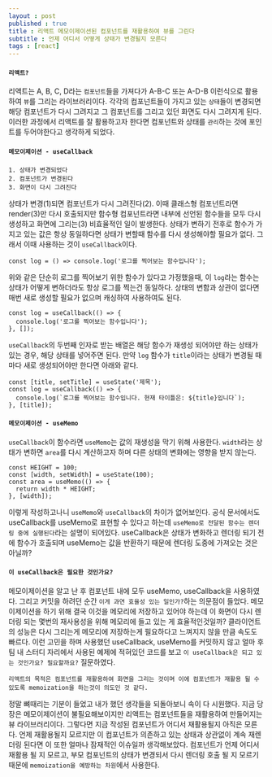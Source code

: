 ```yaml
---
layout : post
published : true
title : 리액트 메모이제이션된 컴포넌트를 재활용하여 뷰를 그린다
subtitle : 언제 어디서 어떻게 상태가 변경될지 모른다
tags : [react]
--- 
```

#### `리액트?`
리액트는 A, B, C, D라는 `컴포넌트`들을 가져다가 A-B-C 또는 A-D-B 이런식으로 활용하여 `뷰`를 그리는 라이브러리이다.
각각의 컴포넌트들이 가지고 있는 `상태`들이 변경되면 해당 컴포넌트가 다시 그려지고 그 컴포넌트를 그리고 있던 화면도 다시 그려지게 된다.
이러한 과정에서 리액트를 잘 활용하고자 한다면 컴포넌트와 상태를 `관리`하는 것에 포인트를 두어야한다고 생각하게 되었다.
  
#### `메모이제이션 - useCallback`
```
1. 상태가 변경되었다
2. 컴포넌트가 변경된다
3. 화면이 다시 그려진다
```
상태가 변경(1)되면 컴포넌트가 다시 그려진다(2).
이때 클래스형 컴포넌트라면 render(3)만 다시 호출되지만 함수형 컴포넌트라면 내부에 선언된 함수들을 모두 다시 생성하고 화면에 그리는(3) 비효율적인 일이 발생한다.
상태가 변하기 전후로 함수가 가지고 있는 값은 항상 동일하다면 상태가 변할때 함수를 다시 생성해야할 필요가 없다.
그래서 이때 사용하는 것이 `useCallback`이다.
```
const log = () => console.log('로그를 찍어보는 함수입니다');
```
위와 같은 단순히 로그를 찍어보기 위한 함수가 있다고 가정했을때, 이 `log`라는 함수는 상태가 어떻게 변하더라도 항상 로그를 찍는건 동일하다.
상태의 변함과 상관이 없다면 매번 새로 생성할 필요가 없으며 캐싱하여 사용하여도 된다.
```
const log = useCallback(() => {
  console.log('로그를 찍어보는 함수입니다');
}, []);
```
`useCallback`의 두번째 인자로 받는 배열은 해당 함수가 재생성 되어야만 하는 상태가 있는 경우, 해당 상태를 넣어주면 된다.
만약 `log` 함수가 `title`이라는 상태가 변경될 때마다 새로 생성되어야만 한다면 아래와 같다.
```
const [title, setTitle] = useState('제목');
const log = useCallback(() => {
  console.log(`로그를 찍어보는 함수입니다. 현재 타이틀은: ${title}입니다`);
}, [title]);
```
  
#### `메모이제이션 - useMemo`
`useCallback`이 함수라면 `useMemo`는 값의 재생성을 막기 위해 사용한다.
`width`라는 상태가 변하면 `area`를 다시 계산하고자 하며 다른 상태의 변화에는 영향을 받지 않는다.
```
const HEIGHT = 100;
const [width, setWidth] = useState(100);
const area = useMemo(() => {
  return width * HEIGHT;
}, [width]);
```
이렇게 작성하고나니 `useMemo`와 `useCallback`의 차이가 없어보인다.
공식 문서에서도 useCallback를 useMemo로 표현할 수 있다고 하는데 `useMemo로 전달된 함수는 렌더링 중에 실행된다`라는 설명이 되어있다.
useCallback은 상태가 변화하고 렌더링 되기 전에 함수가 호출되며 useMemo는 값을 반환하기 때문에 렌더링 도중에 가져오는 것은 아닐까?
  
#### `이 useCallback은 필요한 것인가요?`
메모이제이션을 알고 난 후 컴포넌트 내에 모두 useMemo, useCallback을 사용하였다.
그리고 커밋을 하려던 순간 `이게 과연 효율성 있는 일인가?`하는 의문점이 들었다.
메모이제이션을 하기 위해 결국 이것을 메모리에 저장하고 있어야 하는데 이 화면이 다시 렌더링 되는 몇번의 재사용성을 위해 메모리에 들고 있는 게 효율적인것일까?
클라이언트의 성능은 다시 그리는게 메모리에 저장하는게 필요하다고 느껴지지 않을 만큼 속도도 빠르다.
이런 고민을 하며 사용했던 useCallback, useMemo를 커밋하지 않고 얼마 후 팀 내 스터디 자리에서 사용된 예제에 적혀있던 코드를 보고 `이 useCallback은 되고 있는 것인가요? 필요할까요?` 질문하였다. 
```
리액트의 목적은 컴포넌트를 재활용하여 화면을 그리는 것이며 이에 컴포넌트가 재활용 될 수 있도록 memoization을 하는것이 의도인 것 같다.
```
정말 뼈때리는 기분이 들었고 내가 했던 생각들을 되돌아보니 속이 다 시원했다.
지금 당장은 메모이제이션이 불필요해보이지만 리액트는 컴포넌트들을 재활용하여 만들어지는 뷰 라이브러리이다.
그렇다면 지금 작성된 컴포넌트가 어디서 재활용될지 아직은 모른다.
언제 재활용될지 모르지만 이 컴포넌트가 의존하고 있는 상태과 상관없이 계속 재렌더링 된다면 이 또한 얼마나 잠재적인 이슈일까 생각해보았다.
컴포넌트가 언제 어디서 재활용 될 지 모르고, 부모 컴포넌트의 상태가 변경되서 다시 렌더링 호출 될 지 모르기 때문에 `memoization을 예방하는 차원`에서 사용한다.

